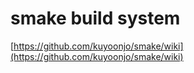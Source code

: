 # smake build system

[https://github.com/kuyoonjo/smake/wiki](https://github.com/kuyoonjo/smake/wiki)
